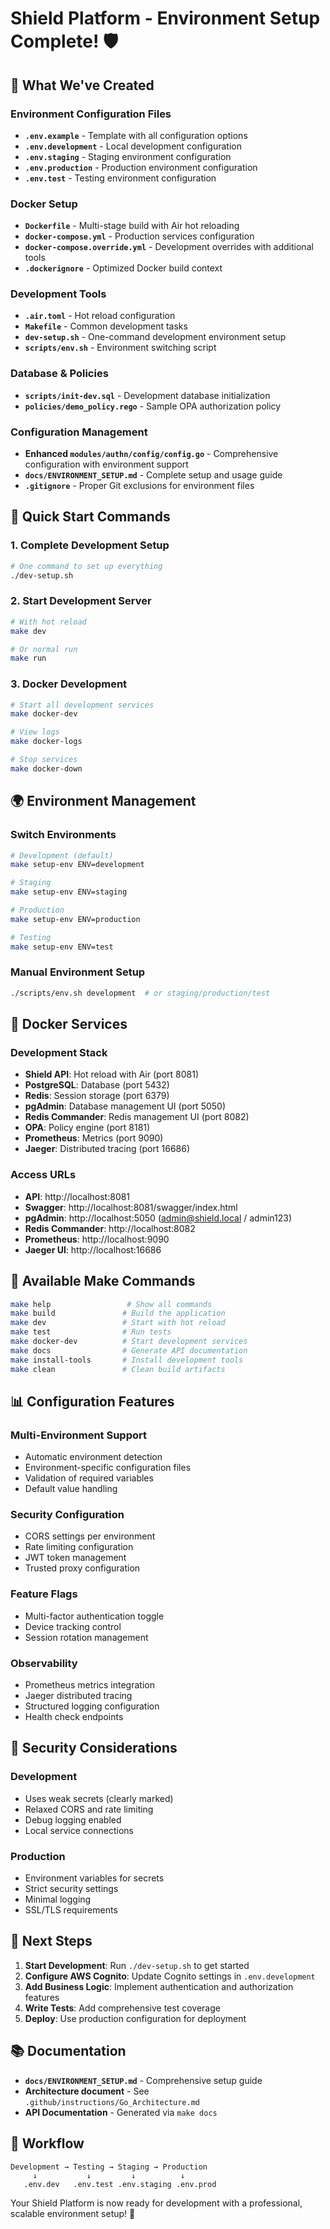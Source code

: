 # Shield Platform - Environment Setup Complete! 🛡️

## 📁 What We've Created

### Environment Configuration Files
- **`.env.example`** - Template with all configuration options
- **`.env.development`** - Local development configuration
- **`.env.staging`** - Staging environment configuration  
- **`.env.production`** - Production environment configuration
- **`.env.test`** - Testing environment configuration

### Docker Setup
- **`Dockerfile`** - Multi-stage build with Air hot reloading
- **`docker-compose.yml`** - Production services configuration
- **`docker-compose.override.yml`** - Development overrides with additional tools
- **`.dockerignore`** - Optimized Docker build context

### Development Tools
- **`.air.toml`** - Hot reload configuration
- **`Makefile`** - Common development tasks
- **`dev-setup.sh`** - One-command development environment setup
- **`scripts/env.sh`** - Environment switching script

### Database & Policies
- **`scripts/init-dev.sql`** - Development database initialization
- **`policies/demo_policy.rego`** - Sample OPA authorization policy

### Configuration Management
- **Enhanced `modules/authn/config/config.go`** - Comprehensive configuration with environment support
- **`docs/ENVIRONMENT_SETUP.md`** - Complete setup and usage guide
- **`.gitignore`** - Proper Git exclusions for environment files

## 🚀 Quick Start Commands

### 1. Complete Development Setup
```bash
# One command to set up everything
./dev-setup.sh
```

### 2. Start Development Server
```bash
# With hot reload
make dev

# Or normal run
make run
```

### 3. Docker Development
```bash
# Start all development services
make docker-dev

# View logs
make docker-logs

# Stop services
make docker-down
```

## 🌍 Environment Management

### Switch Environments
```bash
# Development (default)
make setup-env ENV=development

# Staging
make setup-env ENV=staging  

# Production
make setup-env ENV=production

# Testing
make setup-env ENV=test
```

### Manual Environment Setup
```bash
./scripts/env.sh development  # or staging/production/test
```

## 🐳 Docker Services

### Development Stack
- **Shield API**: Hot reload with Air (port 8081)
- **PostgreSQL**: Database (port 5432)
- **Redis**: Session storage (port 6379)
- **pgAdmin**: Database management UI (port 5050)
- **Redis Commander**: Redis management UI (port 8082)
- **OPA**: Policy engine (port 8181)
- **Prometheus**: Metrics (port 9090)
- **Jaeger**: Distributed tracing (port 16686)

### Access URLs
- **API**: http://localhost:8081
- **Swagger**: http://localhost:8081/swagger/index.html
- **pgAdmin**: http://localhost:5050 (admin@shield.local / admin123)
- **Redis Commander**: http://localhost:8082
- **Prometheus**: http://localhost:9090
- **Jaeger UI**: http://localhost:16686

## 🔧 Available Make Commands

```bash
make help                 # Show all commands
make build               # Build the application
make dev                 # Start with hot reload
make test                # Run tests
make docker-dev          # Start development services
make docs                # Generate API documentation
make install-tools       # Install development tools
make clean               # Clean build artifacts
```

## 📊 Configuration Features

### Multi-Environment Support
- Automatic environment detection
- Environment-specific configuration files
- Validation of required variables
- Default value handling

### Security Configuration
- CORS settings per environment
- Rate limiting configuration
- JWT token management
- Trusted proxy configuration

### Feature Flags
- Multi-factor authentication toggle
- Device tracking control
- Session rotation management

### Observability
- Prometheus metrics integration
- Jaeger distributed tracing
- Structured logging configuration
- Health check endpoints

## 🔐 Security Considerations

### Development
- Uses weak secrets (clearly marked)
- Relaxed CORS and rate limiting
- Debug logging enabled
- Local service connections

### Production
- Environment variables for secrets
- Strict security settings
- Minimal logging
- SSL/TLS requirements

## 🎯 Next Steps

1. **Start Development**: Run `./dev-setup.sh` to get started
2. **Configure AWS Cognito**: Update Cognito settings in `.env.development`
3. **Add Business Logic**: Implement authentication and authorization features
4. **Write Tests**: Add comprehensive test coverage
5. **Deploy**: Use production configuration for deployment

## 📚 Documentation

- **`docs/ENVIRONMENT_SETUP.md`** - Comprehensive setup guide
- **Architecture document** - See `.github/instructions/Go_Architecture.md`
- **API Documentation** - Generated via `make docs`

## 🔄 Workflow

```
Development → Testing → Staging → Production
     ↓           ↓         ↓          ↓
   .env.dev   .env.test .env.staging .env.prod
```

Your Shield Platform is now ready for development with a professional, scalable environment setup! 🎉
